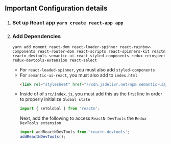 



## Important Configuration details
1) ### Set up React app `yarn create react-app app`

2) ### Add Dependencies  
    `yarn add moment react-dom react-loader-spinner react-rainbow-components react-router-dom react-scripts react-spinners-kit reactn reactn-devtools semantic-ui-react styled-components redux reinspect redux-devtools-extension react-select`  

    - For `react-loaded-spinner`, you must also add `styled-components`
    - For `semantic-ui-react`, you must also 
        add to `index.html`  
        ~~~ html 
        <link rel="stylesheet" href="//cdn.jsdelivr.net/npm semantic-ui@2.4.2/dist/semantic.min.css" />
        ~~~
    - Inside of of `src/index.js`, you must add this as the first line in order to properly initialize `Global state`
        ~~~ js
        import { setGlobal } from 'reactn';
        ~~~
        Next, add the following to access `ReactN DevTools` the `Redux DevTools extension` 
        ~~~ js
        import addReactNDevTools from 'reactn-devtools';
        addReactNDevTools();
        ~~~